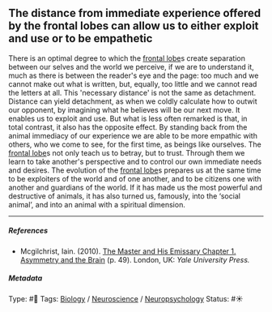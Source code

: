 ## The distance from immediate experience offered by the frontal lobes can allow us to either exploit and use or to be empathetic

There is an optimal degree to which the [frontal lobe](Frontal%20lobe.md)s create separation between our selves and the world we perceive, if we are to understand it, much as there is between the reader's eye and the page: too much and we cannot make out what is written, but, equally, too little and we cannot read the letters at all. This 'necessary distance' is not the same as detachment. Distance can yield detachment, as when we coldly calculate how to outwit our opponent, by imagining what he believes will be our next move. It enables us to exploit and use. But what is less often remarked is that, in total contrast, it also has the opposite effect. By standing back from the animal immediacy of our experience we are able to be more empathic with others, who we come to see, for the first time, as beings like ourselves. The [frontal lobe](Frontal%20lobe.md)s not only teach us to betray, but to trust. Through them we learn to take another's perspective and to control our own immediate needs and desires. The evolution of the [frontal lobe](Frontal%20lobe.md)s prepares us at the same time to be exploiters of the world and of one another, and to be citizens one with another and guardians of the world. If it has made us the most powerful and destructive of animals, it has also turned us, famously, into the ‘social animal’, and into an animal with a spiritual dimension.

---

##### References

* Mcgilchrist, Iain. (2010). [The Master and His Emissary Chapter 1. Asymmetry and the Brain](The%20Master%20and%20His%20Emissary%20Chapter%201.%20Asymmetry%20and%20the%20Brain.md) (p. 49). London, UK: *Yale University Press.*

##### Metadata

Type: #🔴 
Tags: [Biology]() / [Neuroscience](Neuroscience.md) / [Neuropsychology](Neuropsychology.md)
Status: #☀️ 
